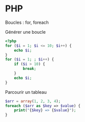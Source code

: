# PHP
Boucles : for, foreach

Générer une boucle
```php
<?php
for ($i = 1; $i <= 10; $i++) {
    echo $i;
}
for ($i = 1; ; $i++) {
    if ($i > 10) {
        break;
    }
    echo $i;
}
```
Parcourir un tableau
```php
$arr = array(1, 2, 3, 4);
foreach ($arr as $key => $value) {
    print("{$key} => {$value}");
}
```